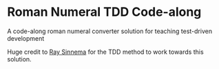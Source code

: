 # Roman Numeral TDD Code-along
A code-along roman numeral converter solution for teaching test-driven development

Huge credit to [Ray Sinnema](https://remonsinnema.com/2011/12/05/practicing-tdd-using-the-roman-numerals-kata/) for the TDD method to work towards this solution.

